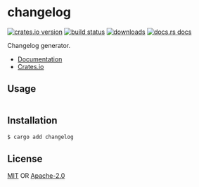 # changelog
[![crates.io version][1]][2] [![build status][3]][4]
[![downloads][5]][6] [![docs.rs docs][7]][8]

Changelog generator.

- [Documentation][8]
- [Crates.io][2]

## Usage
```txt
```

## Installation
```sh
$ cargo add changelog
```

## License
[MIT](./LICENSE-MIT) OR [Apache-2.0](./LICENSE-APACHE)

[1]: https://img.shields.io/crates/v/changelog.svg?style=flat-square
[2]: https://crates.io/crates/changelog
[3]: https://img.shields.io/travis/yoshuawuyts/changelog.svg?style=flat-square
[4]: https://travis-ci.org/yoshuawuyts/changelog
[5]: https://img.shields.io/crates/d/changelog.svg?style=flat-square
[6]: https://crates.io/crates/changelog
[7]: https://img.shields.io/badge/docs-latest-blue.svg?style=flat-square
[8]: https://docs.rs/changelog
